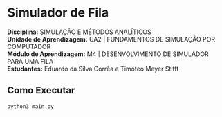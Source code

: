 # Simulador de Fila

**Disciplina:** SIMULAÇÃO E MÉTODOS ANALÍTICOS  
**Unidade de Aprendizagem:** UA2 | FUNDAMENTOS DE SIMULAÇÃO POR COMPUTADOR  
**Módulo de Aprendizagem:** M4 | DESENVOLVIMENTO DE SIMULADOR PARA UMA FILA  
**Estudantes:** Eduardo da Silva Corrêa e Timóteo Meyer Stifft

## Como Executar

```bash
python3 main.py
```
